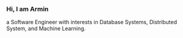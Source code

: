 ### Hi, I am Armin

a Software Engineer with interests in Database Systems, Distributed System, and Machine Learning.

<!--
![Armin's github stats](https://github-readme-stats.vercel.app/api?username=aprimadi&show_icons=true&hide_border=true&count_private=true&hide=contribs&theme=dark)
-->

<!--   
**aprimadi/aprimadi** is a ? _special_ ? repository because its `README.md` (this file) appears on your GitHub profile.

Here are some ideas to get you started:

- ?? IÕm currently working on ...
- ?? IÕm currently learning ...
- ?? IÕm looking to collaborate on ...
- ?? IÕm looking for help with ...
- ?? Ask me about ...
- ?? How to reach me: ...
- ?? Pronouns: ...
- ? Fun fact: ...
-->

